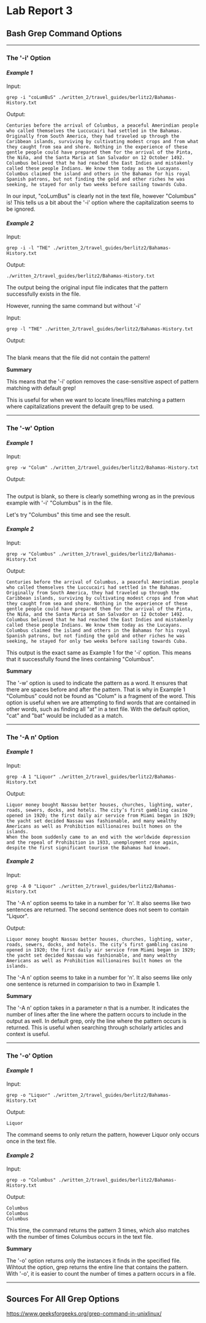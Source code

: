 # Lab Report 3

## Bash Grep Command Options
---
### The '-i' Option
#### *Example 1*
Input:
```
grep -i "coLumBuS" ./written_2/travel_guides/berlitz2/Bahamas-History.txt
```

Output:
```
Centuries before the arrival of Columbus, a peaceful Amerindian people who called themselves the Luccucairi had settled in the Bahamas. Originally from South America, they had traveled up through the Caribbean islands, surviving by cultivating modest crops and from what they caught from sea and shore. Nothing in the experience of these gentle people could have prepared them for the arrival of the Pinta, the Niña, and the Santa Maria at San Salvador on 12 October 1492. Columbus believed that he had reached the East Indies and mistakenly called these people Indians. We know them today as the Lucayans. Columbus claimed the island and others in the Bahamas for his royal 
Spanish patrons, but not finding the gold and other riches he was seeking, he stayed for only two weeks before sailing towards Cuba.
```

In our input, "coLumBus" is clearly not in the text file, however "Columbus" is! This tells us a bit about the '-i' option where the capitalization seems to be ignored.

#### *Example 2*
Input:
```
grep -i -l "THE" ./written_2/travel_guides/berlitz2/Bahamas-History.txt
```

Output:
```
./written_2/travel_guides/berlitz2/Bahamas-History.txt
```

The output being the original input file indicates that the pattern successfully exists in the file.


However, running the same command but without '-i'

Input:
```
grep -l "THE" ./written_2/travel_guides/berlitz2/Bahamas-History.txt
```

Output:
```

```

The blank means that the file did not contain the pattern!

**Summary**

This means that the '-i' option removes the case-sensitive aspect of pattern matching with default grep! 

This is useful for when we want to locate lines/files matching a pattern where capitalizations prevent the defauilt grep to be used.

---
### The '-w' Option
#### *Example 1*
Input:
```
grep -w "Colum" ./written_2/travel_guides/berlitz2/Bahamas-History.txt
```
Output:
```

```
The output is blank, so there is clearly something wrong as in the previous example with '-i' "Columbus" is in the file.

Let's try "Columbus" this time and see the result.

#### *Example 2*
Input:
```
grep -w "Columbus" ./written_2/travel_guides/berlitz2/Bahamas-History.txt
```
Output:
```
Centuries before the arrival of Columbus, a peaceful Amerindian people who called themselves the Luccucairi had settled in the Bahamas. Originally from South America, they had traveled up through the Caribbean islands, surviving by cultivating modest crops and from what they caught from sea and shore. Nothing in the experience of these gentle people could have prepared them for the arrival of the Pinta, the Niña, and the Santa Maria at San Salvador on 12 October 1492. Columbus believed that he had reached the East Indies and mistakenly called these people Indians. We know them today as the Lucayans. Columbus claimed the island and others in the Bahamas for his royal 
Spanish patrons, but not finding the gold and other riches he was seeking, he stayed for only two weeks before sailing towards Cuba.
```

This output is the exact same as Example 1 for the '-i' option.
This means that it successfully found the lines containing "Columbus".

**Summary**

The '-w' option is used to indicate the pattern as a word. It ensures that there are spaces before and after the pattern. That is why in Example 1 "Columbus" could not be found as "Colum" is a fragment of the word. This option is useful when we are attempting to find words that are contained in other words, such as finding all "at" in a text file. With the default option, "cat" and "bat" would be included as a match.

---
### The '-A n' Option
#### *Example 1*
Input:
```
grep -A 1 "Liquor" ./written_2/travel_guides/berlitz2/Bahamas-History.txt
```
Output:
```
Liquor money bought Nassau better houses, churches, lighting, water, roads, sewers, docks, and hotels. The city’s first gambling casino opened in 1920; the first daily air service from Miami began in 1929; the yacht set decided Nassau was fashionable, and many wealthy Americans as well as Prohibition millionaires built homes on the islands.
When the boom suddenly came to an end with the worldwide depression and the repeal of Prohibition in 1933, unemployment rose again, despite the first significant tourism the Bahamas had known.
```

#### *Example 2*
Input:
```
grep -A 0 "Liquor" ./written_2/travel_guides/berlitz2/Bahamas-History.txt
```
The '-A n' option seems to take in a number for 'n'. It also seems like two sentences are returned. The second sentence does not seem to contain "Liquor".

Output:
```
Liquor money bought Nassau better houses, churches, lighting, water, roads, sewers, docks, and hotels. The city’s first gambling casino opened in 1920; the first daily air service from Miami began in 1929; the yacht set decided Nassau was fashionable, and many wealthy Americans as well as Prohibition millionaires built homes on the islands.
```
The '-A n' option seems to take in a number for 'n'. It also seems like only one sentence is returned in comparision to two in Example 1.

**Summary**

The '-A n' option takes in a parameter n that is a number. It indicates the number of lines after the line where the pattern occurs to include in the output as well. In default grep, only the line where the pattern occurs is returned. This is useful when searching through scholarly articles and context is useful.

---
### The '-o' Option
#### *Example 1*
Input:
```
grep -o "Liquor" ./written_2/travel_guides/berlitz2/Bahamas-History.txt                                                    
```
Output:
```
Liquor
```
The command seems to only return the pattern, however Liquor only occurs once in the text file.

#### *Example 2*
Input:
```
grep -o "Columbus" ./written_2/travel_guides/berlitz2/Bahamas-History.txt
```
Output:
```
Columbus
Columbus
Columbus
```
This time, the command returns the pattern 3 times, which also matches with the number of times Columbus occurs in the text file.


**Summary**

The '-o' option returns only the instances it finds in the specified file. Wihtout the option, grep returns the entire line that contains the pattern. With '-o', it is easier to count the number of times a pattern occurs in a file.

---
## Sources For All Grep Options
https://www.geeksforgeeks.org/grep-command-in-unixlinux/
